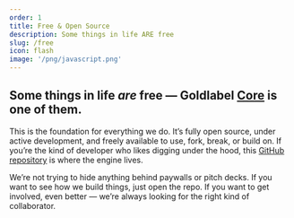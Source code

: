 ```yaml
---
order: 1
title: Free & Open Source
description: Some things in life ARE free
slug: /free
icon: flash
image: '/png/javascript.png'
---
```


## Some things in life _are_ free — Goldlabel [Core](/free/core) is one of them.

This is the foundation for everything we do. It’s fully open source, under active development, and freely available to use, fork, break, or build on. If you’re the kind of developer who likes digging under the hood, this [GitHub repository](https://github.com/javascript-pro/core) is where the engine lives.

We’re not trying to hide anything behind paywalls or pitch decks. If you want to see how we build things, just open the repo. If you want to get involved, even better — we’re always looking for the right kind of collaborator.
